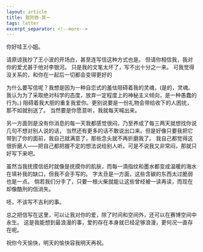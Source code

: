 ```yaml
---
layout: article
title: 致阿吞-其一
tags: letter
excerpt_separator: <!--more-->
---
```


你好哇王小姐。
<!--more-->

请原谅我抄了王小波的开场白，甚至连写信这种方式也是。
但请你相信我，我对你的爱尤甚于他对李银河。
只是我的文笔太坏了，写不出十分之一来。
可我觉得没关系的，和你在一起后一切都会变得更好的

为什么要写信呢？我想是因为一种自恋式的羞怯阻碍着我的灵魂，(是的，灵魂。
我认为为了采取绝对科学的态度，放弃一定程度上的神秘主义倾向，是一种愚蠢的行为。)
阻碍着我大胆的重复我爱你。更别说要是一份礼物会带给收下的人困扰，那不如就别送了。
当然要是你愿意听，我就每天喊出来。

另一方面则是没有你消息的每一天我都感觉很闷，乃至养成了每三两天就想找你说几句不想对别人说的话，
当然还有更多的话不敢说出口来。但是好像只要我把它带到了你的面前，我自己就满意了，那些念头就不再折磨我了。
我自己都觉得这很折磨人——把自己都把握不定的想法说给别人听。可是不说我又非常闷，那就只好写下来吧。

虽然当我抚摸信纸时就像是抚摸你的肌肤，而每一滴指纹和墨水都变成温暖的海水在填补我的缺口，但我不会手写的。
字太丑是一方面，这些含碳的东西太过脆弱也是一点。
倘若我们分手了，只要一根火柴就能让这些曾经被一读再读，而现在却像酷刑的信消失。

呸，不该写不吉利的事。

总之把信写在这里，可以让我对你的爱，除了时间和空间外，还可以在赛博空间中永生。
这是我能想到最浪漫的事，爱的存在本身就已经足够浪漫，更何况一直存在呢。

祝你今天愉快，明天的愉快容我明天再祝。